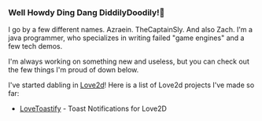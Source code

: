 ### Well Howdy Ding Dang DiddilyDoodily!👋

I go by a few different names. Azraein. TheCaptainSly. And also Zach.
I'm a java programmer, who specializes in writing failed "game engines" and a few tech demos. 

I'm always working on something new and useless, but you can check out the few things I'm proud of down below. 

I've started dabling in [Love2d](https://www.love2d.org)! 
Here is a list of Love2d projects I've made so far:
- [LoveToastify](https://github.com/CaptainSly/LoveToastify) - Toast Notifications for Love2D
